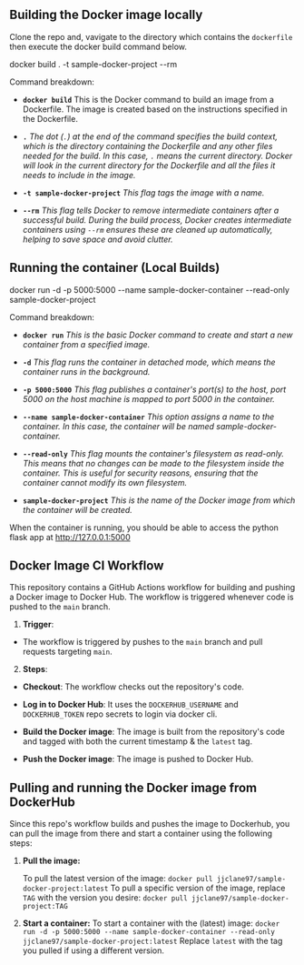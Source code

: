 ## Building the Docker image locally

  

Clone the repo and, vavigate to the directory which contains the `dockerfile` then execute the docker build command below.

  

docker build . -t sample-docker-project --rm

  

Command breakdown:

-  **`docker build`** This is the Docker command to build an image from a Dockerfile. The image is created based on the instructions specified in the Dockerfile.

  

-  **`.`**  *The dot (`.`) at the end of the command specifies the build context, which is the directory containing the Dockerfile and any other files needed for the build. In this case, `.` means the current directory. Docker will look in the current directory for the Dockerfile and all the files it needs to include in the image.*

  

-  **`-t sample-docker-project`**  *This flag tags the image with a name.*

  

-  **`--rm`**  *This flag tells Docker to remove intermediate containers after a successful build. During the build process, Docker creates intermediate containers using `--rm` ensures these are cleaned up automatically, helping to save space and avoid clutter.*

  

## Running the container (Local Builds)

docker run -d -p 5000:5000 --name sample-docker-container --read-only sample-docker-project

  

Command breakdown:

-  **`docker run`**  *This is the basic Docker command to create and start a new container from a specified image.*

  

-  **`-d`**  *This flag runs the container in detached mode, which means the container runs in the background.*

  

-  **`-p 5000:5000`**  *This flag publishes a container's port(s) to the host, port 5000 on the host machine is mapped to port 5000 in the container.*

  

-  **`--name sample-docker-container`**  *This option assigns a name to the container. In this case, the container will be named sample-docker-container.*

  

-  **`--read-only`**  *This flag mounts the container's filesystem as read-only. This means that no changes can be made to the filesystem inside the container. This is useful for security reasons, ensuring that the container cannot modify its own filesystem.*

  

-  **`sample-docker-project`**  *This is the name of the Docker image from which the container will be created.*

  

When the container is running, you should be able to access the python flask app at http://127.0.0.1:5000

  

## Docker Image CI Workflow

  

This repository contains a GitHub Actions workflow for building and pushing a Docker image to Docker Hub. The workflow is triggered whenever code is pushed to the `main` branch.

  

1.  **Trigger**:

- The workflow is triggered by pushes to the `main` branch and pull requests targeting `main`.

  

2.  **Steps**:

-  **Checkout**: The workflow checks out the repository's code.

-  **Log in to Docker Hub**: It uses the `DOCKERHUB_USERNAME` and `DOCKERHUB_TOKEN` repo secrets to login via docker cli.

-  **Build the Docker image**: The image is built from the repository's code and tagged with both the current timestamp & the `latest` tag.

-  **Push the Docker image**: The image is pushed to Docker Hub.

## Pulling and running the Docker image from DockerHub

Since this repo's workflow builds and pushes the image to Dockerhub, you can pull the image from there and start a container using the following steps:

1. **Pull the image:**

   To pull the latest version of the image: `docker pull jjclane97/sample-docker-project:latest`
   To pull a specific version of the image, replace `TAG` with the version you desire: `docker pull jjclane97/sample-docker-project:TAG`
  
2. **Start a container:**
	To start a container with the (latest) image: `docker run -d -p 5000:5000 --name sample-docker-container --read-only jjclane97/sample-docker-project:latest` Replace `latest` with the tag you pulled if using a different version.